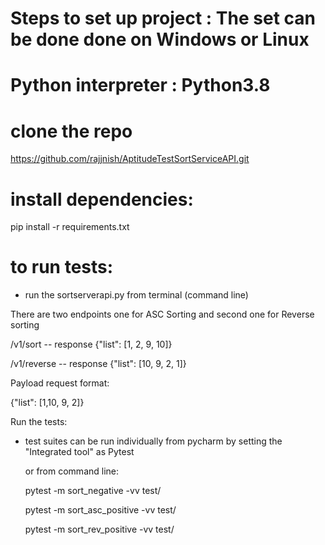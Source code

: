 
# Steps to set up project  : The set can be done done on Windows or Linux
# Python interpreter : Python3.8

# clone the repo

https://github.com/rajjnish/AptitudeTestSortServiceAPI.git

# install dependencies:

pip install -r requirements.txt

# to run tests: 

- run the sortserverapi.py from terminal (command line) 

There are two endpoints one for ASC Sorting and second one for Reverse sorting 

/v1/sort         -- response {"list": [1, 2, 9, 10]}

/v1/reverse    -- response {"list": [10, 9, 2, 1]}

Payload request format:

{"list": [1,10, 9, 2]}


Run the tests:
- test suites can be run individually from pycharm by setting the "Integrated tool" as Pytest

   or from command line:
   
   pytest -m sort_negative -vv test/
   
   pytest -m sort_asc_positive -vv test/
   
   pytest -m sort_rev_positive -vv test/

   
